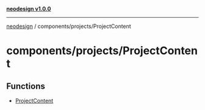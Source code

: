 [**neodesign v1.0.0**](../../../README.md)

***

[neodesign](../../../modules.md) / components/projects/ProjectContent

# components/projects/ProjectContent

## Functions

- [ProjectContent](functions/ProjectContent.md)
